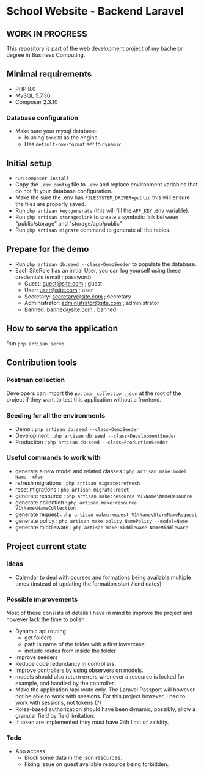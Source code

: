 # School Website - Backend Laravel

## WORK IN PROGRESS

This repository is part of the web development project of my bachelor degree in Business Computing.

## Minimal requirements
- PHP 8.0
- MySQL 5.7.36
- Composer 2.3.10

### Database configuration
- Make sure your mysql database:
    - Is using `InnoDB` as the engine.
    - Has `default-row-format` set to `dynamic`.

## Initial setup
- run `composer install`
- Copy the `.env.config` file to `.env` and replace environment variables that do not fit your database configuration.
- Make the sure the .env has `FILESYSTEM_DRIVER=public` this will ensure the files are properly saved.
- Run `php artisan key:generate` (this will fill the `APP_KEY` .env variable).
- Run `php artisan storage:link` to create a symbolic link between "public/storage" and "storage/app/public"
- Run `php artisan migrate` command to generate all the tables.

## Prepare for the demo
- Run `php artisan db:seed --class=DemoSeeder` to populate the database.
- Each SiteRole has an initial User, you can log yourself using these credentials (email ; password)
  - Guest: guest@site.com ; guest
  - User: user@site.com ; user
  - Secretary: secretary@site.com ; secretary
  - Administrator: administrator@site.com ; administrator
  - Banned: banned@site.com ; banned

## How to serve the application
Run `php artisan serve`

## Contribution tools

### Postman collection
Developers can import the `postman_collection.json` at the root of the project if they want to test this application without a frontend.

### Seeding for all the environments
- Demo : `php artisan db:seed --class=DemoSeeder`
- Development : `php artisan db:seed --class=DevelopmentSeeder`
- Production : `php artisan db:seed --class=ProductionSeeder`

### Useful commands to work with
- generate a new model and related classes : `php artisan make:model Name -mfsc`
- refresh migrations : `php artisan migrate:refresh`
- reset migrations : `php artisan migrate:reset`
- generate resource : `php artisan make:resource V1\Name\NameResource`
- generate collection : `php artisan make:resource V1\Name\NameCollection`
- generate request : `php artisan make:request V1\Name\StoreNameRequest`
- generate policy : `php artisan make:policy NamePolicy --model=Name`
- generate middleware : `php artisan make:middleware NameMiddleware`

## Project current state

### Ideas
- Calendar to deal with courses and formations being available multiple times (instead of updating the formation start / end dates)

### Possible improvements
Most of these consists of details I have in mind to improve the project and however lack the time to polish :

- Dynamic api routing
  - get folders
  - path is name of the folder with a first lowercase
  - include routes from inside the folder
- Improve seeders
- Reduce code redundancy in controllers.
- Improve controllers by using observers on models.
- models should also return errors whenever a resource is locked for example, and handled by the controller.
- Make the application /api route only. The Laravel Passport will however not be able to work with sessions. 
  For this project however, I had to work with sessions, not tokens (?)
- Roles-based authorization should have been dynamic, possibly, allow a granular field by field limitation.
- If token are implemented they must have 24h limit of validity.

### Todo
- App access
  - Block some data in the json resources.
  - Fixing issue on guest available resource being forbidden.
